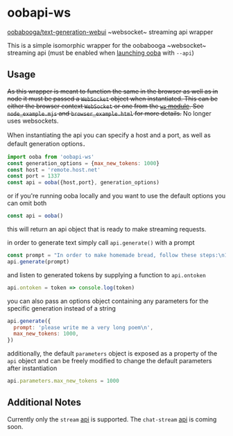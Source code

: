 # oobapi-ws
[oobabooga/text-generation-webui](https://github.com/oobabooga/text-generation-webui) ~websocket~ streaming api wrapper

  This is a simple isomorphic wrapper for the oobabooga ~websocket~ streaming api (must be enabled when [launching ooba](https://github.com/oobabooga/text-generation-webui#api) with `--api`)
  
## Usage

  ~~As this wrapper is meant to function the same in the browser as well as in node it must be passed a `WebSocket` object when instantiated. This can be either the browser context `WebSocket` or one from the [`ws` module](https://github.com/websockets/ws). See `node_example.mjs` and `browser_example.html` for more details.~~ No longer uses websockets.

  Ｗhen instantiating the api you can specify a host and a port, as well as default generation options．
  ```js
  import ooba from 'oobapi-ws'
  const generation_options = {max_new_tokens: 1000}
  const host = 'remote.host.net'
  const port = 1337
  const api = ooba({host,port}, generation_options)
  ```
  or if you're running ooba locally and you want to use the default options you can omit both
  ```js
  const api = ooba()
  ```
  this will return an api object that is ready to make streaming requests.

  in order to generate text simply call `api.generate()` with a prompt
  ```js
  const prompt = "In order to make homemade bread, follow these steps:\n1)"
  api.generate(prompt)
  ```
  
  and listen to generated tokens by supplying a function to `api.ontoken` 
  ```js
  api.ontoken = token => console.log(token)
  ```

  you can also pass an options object containing any parameters for the specific generation instead of a string 
  ```js
  api.generate({
    prompt: 'please write me a very long poem\n',
    max_new_tokens: 1000,
  })
  ```

  additionally, the default `parameters` object is exposed as a property of the `api` object and can be freely modified to change the default parameters after instantiation
  ```js
  api.parameters.max_new_tokens = 1000
  ```

## Additional Notes

  Currently only the `stream` [api](https://github.com/oobabooga/text-generation-webui/blob/main/api-example-stream.py) is supported. The `chat-stream` [api](https://github.com/oobabooga/text-generation-webui/blob/main/api-example-chat-stream.py) is coming soon.

